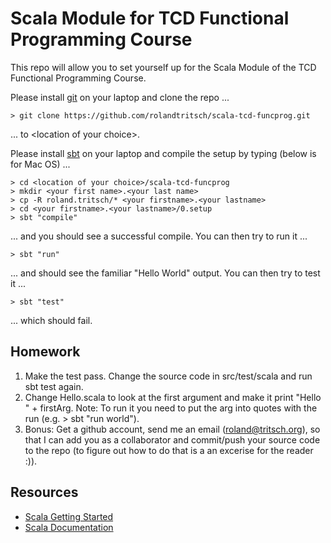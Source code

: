 Scala Module for TCD Functional Programming Course
===============

This repo will allow you to set yourself up for the Scala Module
of the TCD Functional Programming Course.

Please install [git](http://git-scm.com/downloads) on your laptop and clone the repo ...

    > git clone https://github.com/rolandtritsch/scala-tcd-funcprog.git

... to &lt;location of your choice&gt;.

Please install [sbt](http://www.scala-sbt.org/release/docs/Getting-Started/Setup.html) on your laptop and compile the setup by typing (below is for Mac OS) ...

    > cd <location of your choice>/scala-tcd-funcprog
    > mkdir <your first name>.<your last name>
    > cp -R roland.tritsch/* <your firstname>.<your lastname>
    > cd <your firstname>.<your lastname>/0.setup
    > sbt "compile"

... and you should see a successful compile. You can then try to run it ...

    > sbt "run"

... and should see the familiar "Hello World" output. You can then try to test it ...

    > sbt "test"

... which should fail.

Homework
--------

1. Make the test pass. Change the source code in src/test/scala and run sbt test again.
1. Change Hello.scala to look at the first argument and make it print "Hello " + firstArg. Note: To run it you need to put the arg into quotes with the run (e.g. > sbt "run world").
1. Bonus: Get a github account, send me an email (roland@tritsch.org), so that I can add you as a collaborator and commit/push your source code to the repo (to figure out how to do that is a an excerise for the reader :)).

Resources
---------

* [Scala Getting Started](http://www.scala-lang.org/node/166)
* [Scala Documentation](http://www.scala-lang.org/node/197)

